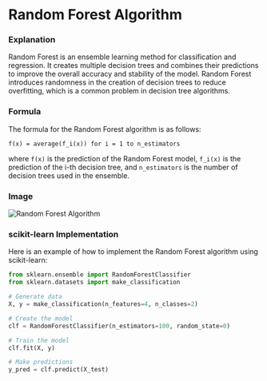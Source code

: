 # Random Forest Algorithm

### Explanation
Random Forest is an ensemble learning method for classification and regression. It creates multiple decision trees and combines their predictions to improve 
the overall accuracy and stability of the model. Random Forest introduces randomness in the creation of decision trees to reduce overfitting, which is a 
common problem in decision tree algorithms.

### Formula
The formula for the Random Forest algorithm is as follows:

`f(x) = average(f_i(x)) for i = 1 to n_estimators`

where `f(x)` is the prediction of the Random Forest model, `f_i(x)` is the prediction of the i-th decision tree, and `n_estimators` is the number of 
decision trees used in the ensemble.

### Image
![Random Forest Algorithm](https://cdn-images-1.medium.com/max/1600/1*i0o8mjFfCn-uD79-F1Cqkw.png)

### scikit-learn Implementation

Here is an example of how to implement the Random Forest algorithm using scikit-learn:

```python
from sklearn.ensemble import RandomForestClassifier
from sklearn.datasets import make_classification

# Generate data
X, y = make_classification(n_features=4, n_classes=2)

# Create the model
clf = RandomForestClassifier(n_estimators=100, random_state=0)

# Train the model
clf.fit(X, y)

# Make predictions
y_pred = clf.predict(X_test)
```
